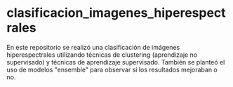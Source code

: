 # clasificacion_imagenes_hiperespectrales
En este repositorio se realizó una clasificación de imágenes hiperespectrales utilizando técnicas de clustering (aprendizaje no supervisado) y técnicas de aprendizaje supervisado. También se planteó el uso de modelos "ensemble" para observar si los resultados mejoraban o no.
